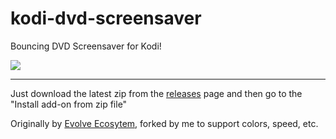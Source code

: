 # kodi-dvd-screensaver

Bouncing DVD Screensaver for Kodi!

<img src="https://i.imgur.com/oamQRYs.gif" />

---

Just download the latest zip from the [releases](https://github.com/FdelMazo/kodi-dvd-screensaver/releases/) page and then go to the "Install add-on from zip file"

Originally by [Evolve Ecosytem](https://forum.kodi.tv/showthread.php?tid=344274), forked by me to support colors, speed, etc.

